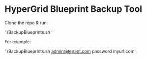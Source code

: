 # HyperGrid Blueprint Backup Tool

Clone the repo & run:

'./BackupBlueprints.sh <username> <password> <url body>'
  
For example:

'./BackupBlueprints.sh admin@tenant.com password myurl.com'
